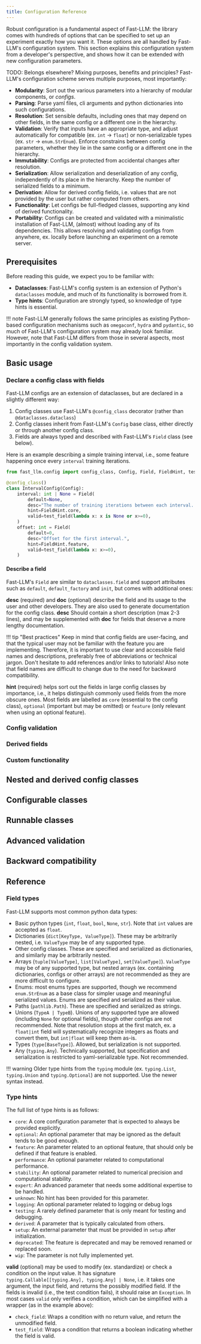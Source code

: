 ```yaml
---
title: Configuration Reference
---
```


Robust configuration is a fundamental aspect of Fast-LLM:
the library comes with hundreds of options that can be specified to set up an experiment exactly how you want it.
These options are all handled by Fast-LLM's configuration system.
This section explains this configuration system from a developer's perspective,
and shows how it can be extended with new configuration parameters.

TODO: Belongs elsewhere? Mixing purposes, benefits and principles?
Fast-LLM's configuration scheme serves multiple purposes, most importantly:

* **Modularity**: Sort out the various parameters into a hierarchy of modular components, or *configs*.
* **Parsing**: Parse yaml files, cli arguments and python dictionaries into such configurations.
* **Resolution**: Set sensible defaults, including ones that may depend on other fields, in the same config or a different one in the hierarchy.
* **Validation**: Verify that inputs have an appropriate type, and adjust automatically for compatible (ex. `int` -> `float`) or non-serializable types (ex. `str` -> `enum.StrEnum`). Enforce constrains between config parameters, whether they lie in the same config or a different one in the hierarchy.
* **Immutability**: Configs are protected from accidental changes after resolution.
* **Serialization**: Allow serialization and deserialization of any config, independently of its place in the hierarchy. Keep the number of serialized fields to a minimum.
* **Derivation**: Allow for derived config fields, i.e. values that are not provided by the user but rather computed from others.
* **Functionality**: Let configs be full-fledged classes, supporting any kind of derived functionality.
* **Portability**: Configs can be created and validated with a minimalistic installation of Fast-LLM, (almost) without loading any of its dependencies. This allows resolving and validating configs from anywhere, ex. locally before launching an experiment on a remote server.

## Prerequisites

Before reading this guide, we expect you to be familiar with:

* **Dataclasses**: Fast-LLM's config system is an extension of Python's `dataclasses` module,
    and much of its functionality is borrowed from it.
* **Type hints**: Configuration are strongly typed, so knowledge of type hints is essential.

!!! note
    Fast-LLM generally follows the same principles as existing Python-based configuration mechanisms
    such as `omegaconf`, `hydra` and `pydantic`, so much of Fast-LLM's configuration system may already look familiar.
    However, note that Fast-LLM differs from those in several aspects, most importantly in the config validation system.

## Basic usage

### Declare a config class with fields

Fast-LLM configs are an extension of dataclasses, but are declared in a slightly different way:

1. Config classes use Fast-LLM's `@config_class` decorator (rather than `@dataclasses.dataclass`)
2. Config classes inherit from Fast-LLM's `Config` base class, either directly or through another config class.
3. Fields are always typed and described with Fast-LLM's `Field` class (see below).

Here is an example describing a simple training interval,
i.e., some feature happening once every `interval` training iterations.

```python
from fast_llm.config import config_class, Config, Field, FieldHint, test_field

@config_class()
class IntervalConfig(Config):
    interval: int | None = Field(
        default=None,
        desc="The number of training iterations between each interval. Setting to None will disable.",
        hint=FieldHint.core,
        valid=test_field(lambda x: x is None or x>=0),
    )
    offset: int = Field(
        default=0,
        desc="Offset for the first interval.",
        hint=FieldHint.feature,
        valid=test_field(lambda x: x>=0),
    )
```

#### Describe a field

Fast-LLM's `Field` are similar to `dataclasses.field`
and support attributes such as `default`, `default_factory` and `init`,
but comes with additional ones:

**desc** (required) and **doc** (optional) describe the field and its usage to the user and other developers.
They are also used to generate documentation for the config class.
**desc** Should contain a short description (max 2-3 lines),
and may be supplemented with **doc** for fields that deserve a more lengthy documentation.

!!! tip "Best practices"
    Keep in mind that config fields are user-facing,
    and that the typical user may not be familiar with the feature you are implementing.
    Therefore, it is important to use clear and accessible field names and descriptions,
    preferably free of abbreviations or technical jargon.
    Don't hesitate to add references and/or links to tutorials!
    Also note that field names are difficult to change due to the need for backward compatibility.

**hint** (required) helps sort out the fields in large config classes by importance,
i.e., it helps distinguish commonly used fields from the more obscure ones.
Most fields are labelled as `core` (essential to the config class),
`optional` (important but may be omitted) or `feature` (only relevant when using an optional feature).

### Config validation

### Derived fields

### Custom functionality

## Nested and derived config classes

## Configurable classes

## Runnable classes

## Advanced validation

## Backward compatibility

## Reference

### Field types

Fast-LLM supports most common python data types:

* Basic python types (`int`, `float`, `bool`, `None`, `str`). Note that `int` values are accepted as `float`.
* Dictionaries (`dict[KeyType, ValueType]`). These may be arbitrarily nested, i.e. `ValueType` may be of any supported type.
* Other config classes. These are specified and serialized as dictionaries, and similarly may be arbitrarily nested.
* Arrays (`tuple[ValueType]`, `list[ValueType]`, `set[ValueType]`). `ValueType` may be of any supported type, but nested arrays (ex. containing dictionaries, configs or other arrays) are not recommended as they are more difficult to configure.
* Enums: most enums types are supported, though we recommend `enum.StrEnum` as a base class for simpler usage and meaningful serialized values. Enums are specified and serialized as their value.
* Paths (`pathlib.Path`). These are specified and serialized as strings.
* Unions (`TypeA | TypeB`). Unions of any supported type are allowed (including `None` for optional fields), though other configs are not recommended. Note that resolution stops at the first match, ex. a `float|int` field will systematically recognize integers as floats and convert them, but `int|float` will keep them as-is.
* Types (`type[BaseType]`). Allowed, but serialization is not supported.
* Any (`typing.Any`). Technically supported, but specification and serialization is restricted to yaml-serializable type. Not recommended.

!!! warning
    Older type hints from the `typing` module (ex. `typing.List`, `typing.Union` and `typing.Optional`) are not supported.
    Use the newer syntax instead.

### Type hints

The full list of type hints is as follows:

* `core`: A core configuration parameter that is expected to always be provided explicitly.
* `optional`: An optional parameter that may be ignored as the default tends to be good enough.
* `feature`: An parameter related to an optional feature, that should only be defined if that feature is enabled.
* `performance`: An optional parameter related to computational performance.
* `stability`: An optional parameter related to numerical precision and computational stability.
* `expert`: An advanced parameter that needs some additional expertise to be handled.
* `unknown`: No hint has been provided for this parameter.
* `logging`: An optional parameter related to logging or debug logs
* `testing`: A rarely defined parameter that is only meant for testing and debugging.
* `derived`: A parameter that is typically calculated from others.
* `setup`: An external parameter that must be provided in `setup` after initialization.
* `deprecated`: The feature is deprecated and may be removed renamed or replaced soon.
* `wip`: The parameter is not fully implemented yet.

**valid** (optional) may be used to modify (ex. standardize) or check a condition on the input value.
It has signature `typing.Callable[[typing.Any], typing.Any] | None`,
i.e. it takes one argument, the input field, and returns the possibly modified field.
If the fields is invalid (i.e., the test condition fails), it should raise an `Exception`.
In most cases `valid` only verifies a condition, which can be simplified with a wrapper (as in the example above):

* `check_field`: Wraps a condition with no return value, and return the unmodified field.
* `test_field`: Wraps a condition that returns a boolean indicating whether the field is valid.
